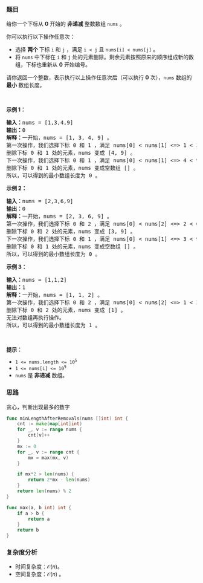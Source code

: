 ### 题目  

<p>给你一个下标从 <strong>0</strong> 开始的 <strong>非递减</strong> 整数数组&nbsp;<code>nums</code>&nbsp;。</p>

<p>你可以执行以下操作任意次：</p>

<ul>
	<li>选择 <strong>两个&nbsp;</strong>下标&nbsp;<code>i</code> 和&nbsp;<code>j</code>&nbsp;，满足&nbsp;<code>i &lt; j</code>&nbsp;且&nbsp;<code>nums[i] &lt; nums[j]</code>&nbsp;。</li>
	<li>将 <code>nums</code>&nbsp;中下标在&nbsp;<code>i</code> 和&nbsp;<code>j</code>&nbsp;处的元素删除。剩余元素按照原来的顺序组成新的数组，下标也重新从 <strong>0</strong>&nbsp;开始编号。</li>
</ul>

<p>请你返回一个整数，表示执行以上操作任意次后（可以执行 <strong>0</strong> 次），<code>nums</code>&nbsp;数组的 <strong>最小</strong>&nbsp;数组长度。</p>

<p>&nbsp;</p>

<p><strong class="example">示例 1：</strong></p>

<pre>
<b>输入：</b>nums = [1,3,4,9]
<b>输出：</b>0
<b>解释：</b>一开始，nums = [1, 3, 4, 9] 。
第一次操作，我们选择下标 0 和 1 ，满足 nums[0] &lt; nums[1] &lt;=&gt; 1 &lt; 3 。
删除下标 0 和 1 处的元素，nums 变成 [4, 9] 。
下一次操作，我们选择下标 0 和 1 ，满足 nums[0] &lt; nums[1] &lt;=&gt; 4 &lt; 9 。
删除下标 0 和 1 处的元素，nums 变成空数组 [] 。
所以，可以得到的最小数组长度为 0 。</pre>

<p><strong class="example">示例 2：</strong></p>

<pre>
<b>输入：</b>nums = [2,3,6,9]
<b>输出：</b>0
<b>解释：</b>一开始，nums = [2, 3, 6, 9] 。
第一次操作，我们选择下标 0 和 2 ，满足 nums[0] &lt; nums[2] &lt;=&gt; 2 &lt; 6 。
删除下标 0 和 2 处的元素，nums 变成 [3, 9] 。
下一次操作，我们选择下标 0 和 1 ，满足 nums[0] &lt; nums[1] &lt;=&gt; 3 &lt; 9 。
删除下标 0 和 1 处的元素，nums 变成空数组 [] 。
所以，可以得到的最小数组长度为 0 。
</pre>

<p><strong class="example">示例 3：</strong></p>

<pre>
<b>输入：</b>nums = [1,1,2]
<b>输出：</b>1
<b>解释：</b>一开始，nums = [1, 1, 2] 。
第一次操作，我们选择下标 0 和 2 ，满足 nums[0] &lt; nums[2] &lt;=&gt; 1 &lt; 2 。
删除下标 0 和 2 处的元素，nums 变成 [1] 。
无法对数组再执行操作。
所以，可以得到的最小数组长度为 1 。
</pre>

<p>&nbsp;</p>

<p><strong>提示：</strong></p>

<ul>
	<li><code>1 &lt;= nums.length &lt;= 10<sup>5</sup></code></li>
	<li><code>1 &lt;= nums[i] &lt;= 10<sup>9</sup></code></li>
	<li><code>nums</code>&nbsp;是 <strong>非递减</strong>&nbsp;数组。</li>
</ul>

 
### 思路 

贪心，判断出现最多的数字

```go 
func minLengthAfterRemovals(nums []int) int {
	cnt := make(map[int]int)
	for _, v := range nums {
		cnt[v]++
	}
	mx := 0
	for _, v := range cnt {
		mx = max(mx, v)
	}

	if mx*2 > len(nums) {
		return 2*mx - len(nums)
	}
	return len(nums) % 2
}

func max(a, b int) int {
	if a > b {
		return a
	}
	return b
}
```

### 复杂度分析  

- 时间复杂度：$\mathcal{O}(n)$。
- 空间复杂度：$\mathcal{O}(n)$ 。